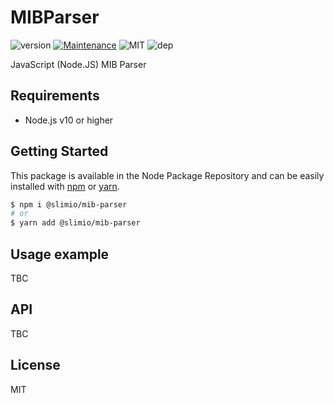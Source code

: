 # MIBParser
![version](https://img.shields.io/badge/dynamic/json.svg?url=https://raw.githubusercontent.com/SlimIO/MIBParser/master/package.json&query=$.version&label=Version)
[![Maintenance](https://img.shields.io/badge/Maintained%3F-yes-green.svg)](https://github.com/SlimIO/MIBParser/commit-activity)
![MIT](https://img.shields.io/github/license/mashape/apistatus.svg)
![dep](https://img.shields.io/david/slimio/timemap.svg)

JavaScript (Node.JS) MIB Parser

## Requirements
- Node.js v10 or higher

## Getting Started

This package is available in the Node Package Repository and can be easily installed with [npm](https://docs.npmjs.com/getting-started/what-is-npm) or [yarn](https://yarnpkg.com).

```bash
$ npm i @slimio/mib-parser
# or
$ yarn add @slimio/mib-parser
```

## Usage example
TBC

## API
TBC

## License
MIT
